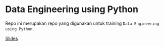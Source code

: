 # Data Engineering using Python

Repo ini merupakan repo yang digunakan untuk training `Data Engineering using Python`.

[Slides](data-engineering-slides.pdf)

